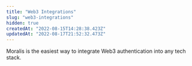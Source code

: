 ```yaml
---
title: "Web3 Integrations"
slug: "web3-integrations"
hidden: true
createdAt: "2022-08-15T14:28:38.423Z"
updatedAt: "2022-08-17T21:52:32.473Z"
---
```

Moralis is the easiest way to integrate Web3 authentication into any tech stack.